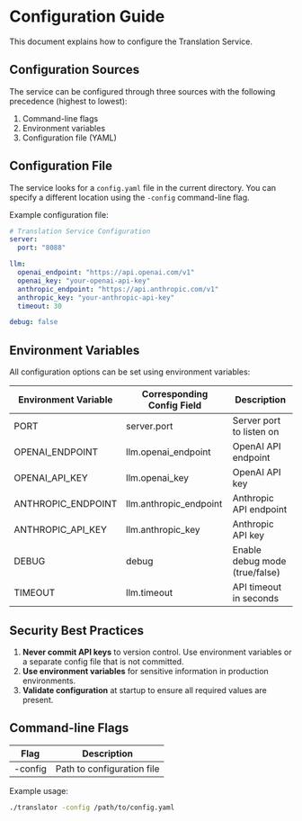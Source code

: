 # Configuration Guide

This document explains how to configure the Translation Service.

## Configuration Sources

The service can be configured through three sources with the following precedence (highest to lowest):

1. Command-line flags
2. Environment variables
3. Configuration file (YAML)

## Configuration File

The service looks for a `config.yaml` file in the current directory. You can specify a different location using the `-config` command-line flag.

Example configuration file:

```yaml
# Translation Service Configuration
server:
  port: "8088"

llm:
  openai_endpoint: "https://api.openai.com/v1"
  openai_key: "your-openai-api-key"
  anthropic_endpoint: "https://api.anthropic.com/v1"
  anthropic_key: "your-anthropic-api-key"
  timeout: 30

debug: false
```

## Environment Variables

All configuration options can be set using environment variables:

| Environment Variable | Corresponding Config Field | Description |
|---------------------|----------------------------|-------------|
| PORT | server.port | Server port to listen on |
| OPENAI_ENDPOINT | llm.openai_endpoint | OpenAI API endpoint |
| OPENAI_API_KEY | llm.openai_key | OpenAI API key |
| ANTHROPIC_ENDPOINT | llm.anthropic_endpoint | Anthropic API endpoint |
| ANTHROPIC_API_KEY | llm.anthropic_key | Anthropic API key |
| DEBUG | debug | Enable debug mode (true/false) |
| TIMEOUT | llm.timeout | API timeout in seconds |

## Security Best Practices

1. **Never commit API keys** to version control. Use environment variables or a separate config file that is not committed.
2. **Use environment variables** for sensitive information in production environments.
3. **Validate configuration** at startup to ensure all required values are present.

## Command-line Flags

| Flag | Description |
|------|-------------|
| -config | Path to configuration file |

Example usage:
```bash
./translator -config /path/to/config.yaml
```

